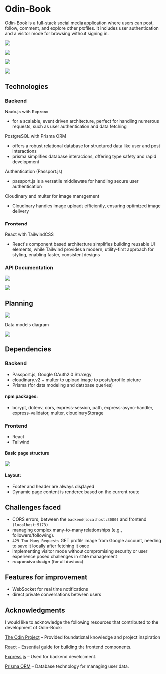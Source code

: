 # Odin-Book

Odin-Book is a full-stack social media application where users can post, follow, comment, and explore other profiles. It includes user authentication and a visitor mode for browsing without signing in.

![](media/gif1.gif)

![](media/gif2.gif)

![](media/gif3.gif)

![](media/gif4.gif)

## Technologies

### Backend

Node.js with Express

- for a scalable, event driven architecture, perfect for handling numerous requests, such as user authentication and data fetching

PostgreSQL with Prisma ORM

- offers a robust relational database for structured data like user and post interactions
- prisma simplifies database interactions, offering type safety and rapid development

Authentication (Passport.js)

- passport.js is a versatile middleware for handling secure user authentication

Cloudinary and multer for image management

- Cloudinary handles image uploads efficiently, ensuring optimized image delivery

### Frontend

React with TailwindCSS

- React's component based architecture simplifies building reusable UI elements, while Tailwind provides a modern, utility-first approach for styling, enabling faster, consistent designs

### API Documentation

![](media/image-2.png)

![](media/image-4.png)

## Planning

![](media/image.png)

Data models diagram

![](<media/Odin-Book%20(1).png>)

## Dependencies

### Backend

- Passport.js, Google OAuth2.0 Strategy
- cloudinary.v2 + multer to upload image to posts/profile picture
- Prisma (for data modeling and database queries)

#### npm packages:

- bcrypt, dotenv, cors, express-session, path, express-async-handler, express-validator, multer, cloudinaryStorage

### Frontend

- React
- Tailwind

#### Basic page structure

![](media/image.png)

#### Layout:

- Footer and header are always displayed
- Dynamic page content is rendered based on the current route

## Challenges faced

- CORS errors, between the `backend(localhost:3000)` and frontend `(localhost:5173)`
- managing complex many-to-many relationships (e.g., followers/following).
- `429 Too Many Requests` GET profile image from Google account, needing to save it locally after fetching it once
- implementing visitor mode without compromising security or user experience posed challenges in state management
- responsive design (for all devices)

## Features for improvement

- WebSocket for real time notifications
- direct private conversations between users

## Acknowledgments

I would like to acknowledge the following resources that contributed to the development of Odin-Book:

[The Odin Project](https://www.theodinproject.com/lessons/node-path-nodejs-odin-book) – Provided foundational knowledge and project inspiration

[React](https://react.dev/) – Essential guide for building the frontend components.

[Express.js](https://expressjs.com/) – Used for backend development.

[Prisma ORM](https://www.prisma.io/docs) – Database technology for managing user data.

